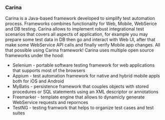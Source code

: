 ### Carina
Carina is a Java-based framework developed to simplify test automation process. Frameworks combines functionality for Web, Mobile, WebSerice and DB testing. Carina allows to implement robust integrational test scenarios that covers all aspects of application, for example you may prepare some test data in DB then go and interact with Web UI, after that make some WebService API calls and finally verify Mobile app changes. All that possible using Carina framework! Carina uses multiple open source frameworks under the hood:
* Selenium - portable software testing framework for web applications that supports most of the browsers
* Appium - test automation framework for native and hybrid mobile appls both for iOS and Android
* MyBatis - persistence framework that couples objects with stored procedures or SQL statements using an XML descriptor or annotations
* Freemarker - template engine that allows to dynamicly generate WebService requests and repornces
* TestNG - testing framwork that helps to organize test cases and test suites
